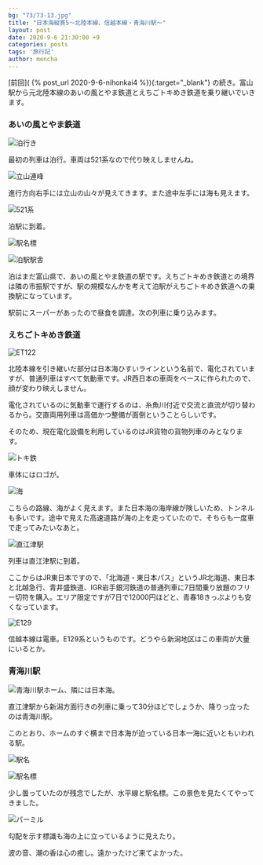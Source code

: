 ```yaml
---
bg: "73/73-13.jpg"
title: "日本海縦貫5～北陸本線、信越本線・青海川駅～"
layout: post
date: 2020-9-6 21:30:00 +9
categories: posts
tags: '旅行記'
author: mencha
---
```


[前回]( {% post_url 2020-9-6-nihonkai4 %}){:target="_blank"} の続き。富山駅から元北陸本線のあいの風とやま鉄道とえちごトキめき鉄道を乗り継いでいきます。 

### あいの風とやま鉄道

![泊行き](https://drive.google.com/uc?export=view&id=18WuvCHXdzZlqc1Xnab8XjMXHRhgn9RIG)
<!--more-->
最初の列車は泊行。車両は521系なので代り映えしませんね。

![立山連峰](https://drive.google.com/uc?export=view&id=1hFILNeDfF5pdpkjpe4a4jsDLkDpia5hR)

進行方向右手には立山の山々が見えてきます。また途中左手には海も見えます。

![521系](https://drive.google.com/uc?export=view&id=1K7TSSoKPKMvLVDfBvhF7iHRwEPEn82L9)

泊駅に到着。

![駅名標](https://drive.google.com/uc?export=view&id=1-5XauSJ8hLu3K_JGRf76H0CoTW0oYRPv)

![泊駅駅舎](https://drive.google.com/uc?export=view&id=1hqiOey2XgXjtfTNYUdAM-WL_SW3ZdHLZ)

泊はまだ富山県で、あいの風とやま鉄道の駅です。えちごトキめき鉄道との境界は隣の市振駅ですが、駅の規模なんかを考えて泊駅がえちごトキめき鉄道への乗換駅になっています。

駅前にスーパーがあったので昼食を調達。次の列車に乗り込みます。

### えちごトキめき鉄道

![ET122](https://drive.google.com/uc?export=view&id=1oKQJU1dP0imZkFgTgqqVnygRODQjVL0R)

北陸本線を引き継いだ部分は日本海ひすいラインという名前で、電化されていますが、普通列車はすべて気動車です。JR西日本の車両をベースに作られたので、顔が変わり映えしません。

電化されているのに気動車で運行するのは、糸魚川付近で交流と直流が切り替わるから。交直両用列車は高価かつ整備が面倒ということらしいです。

そのため、現在電化設備を利用しているのはJR貨物の貨物列車のみとなります。

![トキ鉄](https://drive.google.com/uc?export=view&id=1tH1KdFloJ2fZbRgRKjUAU9WghorAeosp)

車体にはロゴが。

![海](https://drive.google.com/uc?export=view&id=1XRfUxXPqFKVSopJeTFCRVqfjQJaDwK8Z)

こちらの路線、海がよく見えます。また日本海の海岸線が険しいため、トンネルも多いです。途中で見えた高速道路が海の上を走っていたので、そちらも一度車で走ってみたいなあと。

![直江津駅](https://drive.google.com/uc?export=view&id=1I8kB0wX7yA6pIukJVH2E5GWNy4qV3De1)

列車は直江津駅に到着。

ここからはJR東日本ですので、「北海道・東日本パス」というJR北海道、東日本と北越急行、青井盛鉄道、IGR岩手銀河鉄道の普通列車に7日間乗り放題のフリー切符を購入。エリア限定ですが7日で12000円ほどと、青春18きっぷよりも安くなっています。

![E129](https://drive.google.com/uc?export=view&id=153v1AofIfxFKiq1Y6BBHd2w1gkI9YK8Z)

信越本線は電車。E129系というものです。どうやら新潟地区はこの車両が大量にいるとか。

### 青海川駅

![青海川駅ホーム、隣には日本海。](https://drive.google.com/uc?export=view&id=1dKQf59HJQfAgnRQvEOkkSODv4zDtQk27)

直江津駅から新潟方面行きの列車に乗って30分ほどでしょうか、降りっ立ったのは青海川駅。

このとおり、ホームのすぐ横まで日本海が迫っている日本一海に近いともいわれる駅。

![駅名](https://drive.google.com/uc?export=view&id=1uID1V0A99Lgn96vRRUV9aM26CMa9APx9)

![駅名標](https://drive.google.com/uc?export=view&id=13bsmKhkDhPm07fUjKEzDC2cyV5JGYYjY)

少し曇っていたのが残念でしたが、水平線と駅名標。この景色を見たくてやってきました。

![パーミル](https://drive.google.com/uc?export=view&id=1dkoX95rmnGLJJMp6AqjtVkQQHmSBgYxL)

勾配を示す標識も海の上に立っているように見えたり。

波の音、潮の香は心の癒し。遠かったけど来てよかった。